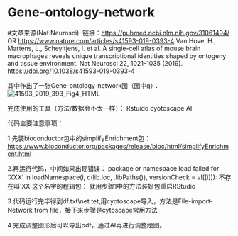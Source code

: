 # Gene-ontology-network

#文章来源(Nat Neurosci):
链接：https://pubmed.ncbi.nlm.nih.gov/31061494/  OR  https://www.nature.com/articles/s41593-019-0393-4
Van Hove, H., Martens, L., Scheyltjens, I. et al. A single-cell atlas of mouse brain macrophages reveals unique transcriptional identities shaped by ontogeny and tissue environment. Nat Neurosci 22, 1021–1035 (2019). https://doi.org/10.1038/s41593-019-0393-4

其中作出了一张Gene-ontology-network图（图中g）：
![41593_2019_393_Fig4_HTML](https://user-images.githubusercontent.com/58368896/156860968-d912c793-44f8-49a3-9fdd-07a226095cda.png)

完成使用的工具（方法/数据会不太一样）：
Rstuido cyotoscape AI

代码主要注意事项：

1.先装bioconductor包中的simplifyEnrichment包：
https://www.bioconductor.org/packages/release/bioc/html/simplifyEnrichment.html

2.再运行代码，中间如果出现错误：
package or namespace load failed for ‘XXX’ in loadNamespace(i, c(lib.loc, .libPaths()), versionCheck = vI[[i]]):
不存在叫‘XX’这个名字的程辑包：
就用步骤1中的方法装好包重启RStudio

3.代码运行完毕得到df.txt\net.tet,用cyotoscape导入，方法是File-import-Network from file，接下来步骤是cytoscape常用方法

4.完成调整图形后可以导出pdf，通过AI再进行调整绘图。
